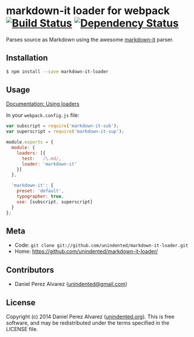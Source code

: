 # markdown-it loader for webpack [![Build Status](https://img.shields.io/travis/unindented/markdown-it-loader.svg)](http://travis-ci.org/unindented/markdown-it-loader) [![Dependency Status](https://img.shields.io/gemnasium/unindented/markdown-it-loader.svg)](https://gemnasium.com/unindented/markdown-it-loader)

Parses source as Markdown using the awesome [markdown-it](https://github.com/markdown-it/markdown-it) parser.


## Installation

```sh
$ npm install --save markdown-it-loader
```


## Usage

[Documentation: Using loaders](http://webpack.github.io/docs/using-loaders.html)

In your `webpack.config.js` file:

```js
var subscript = require('markdown-it-sub');
var superscript = require('markdown-it-sup');

module.exports = {
  module: {
    loaders: [{
      test:   /\.md/,
      loader: 'markdown-it'
    }]
  },

  'markdown-it': {
    preset: 'default',
    typographer: true,
    use: [subscript, superscript]
  }
};
```


## Meta

* Code: `git clone git://github.com/unindented/markdown-it-loader.git`
* Home: <https://github.com/unindented/markdown-it-loader/>


## Contributors

* Daniel Perez Alvarez ([unindented@gmail.com](mailto:unindented@gmail.com))


## License

Copyright (c) 2014 Daniel Perez Alvarez ([unindented.org](http://unindented.org/)). This is free software, and may be redistributed under the terms specified in the LICENSE file.
